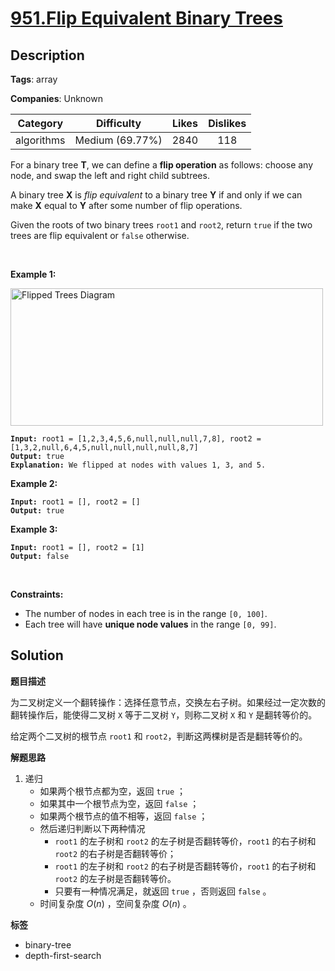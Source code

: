 # [951.Flip Equivalent Binary Trees](https://leetcode.com/problems/flip-equivalent-binary-trees/description/)

## Description

**Tags**: array

**Companies**: Unknown

|  Category  |   Difficulty    | Likes | Dislikes |
| :--------: | :-------------: | :---: | :------: |
| algorithms | Medium (69.77%) | 2840  |   118    |

<p>For a binary tree <strong>T</strong>, we can define a <strong>flip operation</strong> as follows: choose any node, and swap the left and right child subtrees.</p>
<p>A binary tree <strong>X</strong>&nbsp;is <em>flip equivalent</em> to a binary tree <strong>Y</strong> if and only if we can make <strong>X</strong> equal to <strong>Y</strong> after some number of flip operations.</p>
<p>Given the roots of two binary trees <code>root1</code> and <code>root2</code>, return <code>true</code> if the two trees are flip equivalent or <code>false</code> otherwise.</p>
<p>&nbsp;</p>
<p><strong class="example">Example 1:</strong></p>
<img alt="Flipped Trees Diagram" src="https://assets.leetcode.com/uploads/2018/11/29/tree_ex.png" style="width: 500px; height: 220px;" />
<pre><code><strong>Input:</strong> root1 = [1,2,3,4,5,6,null,null,null,7,8], root2 = [1,3,2,null,6,4,5,null,null,null,null,8,7]
<strong>Output:</strong> true
<strong>Explanation: </strong>We flipped at nodes with values 1, 3, and 5.</code></pre>
<p><strong class="example">Example 2:</strong></p>
<pre><code><strong>Input:</strong> root1 = [], root2 = []
<strong>Output:</strong> true</code></pre>
<p><strong class="example">Example 3:</strong></p>
<pre><code><strong>Input:</strong> root1 = [], root2 = [1]
<strong>Output:</strong> false</code></pre>
<p>&nbsp;</p>
<p><strong>Constraints:</strong></p>
<ul>
  <li>The number of nodes in each tree is in the range <code>[0, 100]</code>.</li>
  <li>Each tree will have <strong>unique node values</strong> in the range <code>[0, 99]</code>.</li>
</ul>

## Solution

**题目描述**

为二叉树定义一个翻转操作：选择任意节点，交换左右子树。如果经过一定次数的翻转操作后，能使得二叉树 `X` 等于二叉树 `Y`，则称二叉树 `X` 和 `Y` 是翻转等价的。

给定两个二叉树的根节点 `root1` 和 `root2`，判断这两棵树是否是翻转等价的。

**解题思路**

1. 递归
   - 如果两个根节点都为空，返回 `true` ；
   - 如果其中一个根节点为空，返回 `false` ；
   - 如果两个根节点的值不相等，返回 `false` ；
   - 然后递归判断以下两种情况
     - `root1` 的左子树和 `root2` 的左子树是否翻转等价，`root1` 的右子树和 `root2` 的右子树是否翻转等价；
     - `root1` 的左子树和 `root2` 的右子树是否翻转等价，`root1` 的右子树和 `root2` 的左子树是否翻转等价。
     - 只要有一种情况满足，就返回 `true` ，否则返回 `false` 。
   - 时间复杂度 $O(n)$ ，空间复杂度 $O(n)$ 。

**标签**

- binary-tree
- depth-first-search
